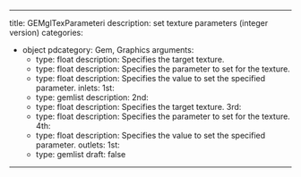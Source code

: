 
---
title: GEMglTexParameteri
description: set texture parameters (integer version)
categories:
  - object
pdcategory: Gem, Graphics
arguments:
    - type: float
      description: Specifies the target texture.
    - type: float
      description: Specifies the parameter to set for the texture.
    - type: float
      description: Specifies the value to set the specified parameter.
inlets:
  1st:
    - type: gemlist
      description:
  2nd:
    - type: float
      description: Specifies the target texture.
  3rd:
    - type: float
      description: Specifies the parameter to set for the texture.
  4th:
    - type: float
      description: Specifies the value to set the specified parameter.
outlets:
  1st:
    - type: gemlist
draft: false
---

